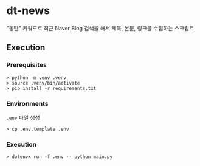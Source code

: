 # dt-news
"동탄" 키워드로 최근 Naver Blog 검색을 해서 제목, 본문, 링크를 수집하는 스크립트


## Execution

### Prerequisites

```
> python -m venv .venv
> source .venv/bin/activate
> pip install -r requirements.txt
```

### Environments
`.env` 파일 생성
```
> cp .env.template .env
```

### Execution

```
> dotenvx run -f .env -- python main.py
```